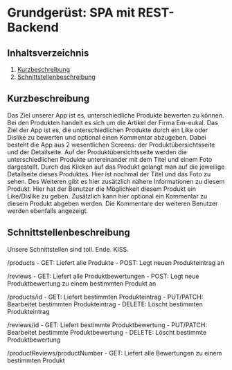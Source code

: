 Grundgerüst: SPA mit REST-Backend
=================================

Inhaltsverzeichnis
------------------

 1. [Kurzbeschreibung](#kurzbeschreibung)
 2. [Schnittstellenbeschreibung](#schnittstellenbeschreibung)
 
Kurzbeschreibung
----------------

Das Ziel unserer App ist es, unterschiedliche Produkte bewerten zu können. Bei den Produkten handelt es sich um die Artikel der Firma Em-eukal. Das Ziel der App ist es, die unterschiedlichen Produkte durch ein Like oder Dislike zu bewerten und optional einen Kommentar abzugeben. Dabei besteht die App aus 2 wesentlichen Screens: der Produktübersichtsseite und der Detailseite. Auf der Produktübersichtsseite werden die unterschiedlichen Produkte untereinander mit dem Titel und einem Foto dargestellt. Durch das Klicken auf das Produkt gelangt man auf die jeweilige Detailseite dieses Produktes. Hier ist nochmal der Titel und das Foto zu sehen. Des Weiteren gibt es hier zusätzlich nähere Informationen zu diesem Produkt. Hier hat der Benutzer die Möglichkeit diesem Produkt ein Like/Dislike zu geben. Zusätzlich kann hier optional ein Kommentar zu diesem Produkt abgeben werden. Die Kommentare der weiteren Benutzer werden ebenfalls angezeigt. 

Schnittstellenbeschreibung
--------------------------

Unsere Schnittstellen sind toll. Ende. KISS.

/products
    - GET: Liefert alle Produkte
    - POST: Legt neuen Produkteintrag an

/reviews
    - GET: Liefert alle Produktbewertungen
    - POST: Legt neue Produktbewertung zu einem bestimmten Produkt an

/products/id
    - GET: Liefert bestimmten Produkteintrag
    - PUT/PATCH: Bearbeitet bestimmten Produkteintrag
    - DELETE: Löscht bestimmten Produkteintrag

/reviews/id 
    - GET: Liefert bestimmte Produktbewertung
    - PUT/PATCH: Bearbeitet bestimmte Produktbewertung
    - DELETE: Löscht bestimmte Produktbewertung

/productReviews/productNumber
    - GET: Liefert alle Bewertungen zu einem bestimmten Produkt
